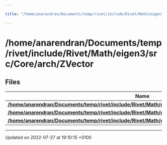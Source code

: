 ```yaml
---

title: "/home/anarendran/Documents/temp/rivet/include/Rivet/Math/eigen3/src/Core/arch/ZVector"

---
```


# /home/anarendran/Documents/temp/rivet/include/Rivet/Math/eigen3/src/Core/arch/ZVector



## Files

| Name           |
| -------------- |
| **[/home/anarendran/Documents/temp/rivet/include/Rivet/Math/eigen3/src/Core/arch/ZVector/Complex.h](http://example.org/files/zvector_2complex_8h/#file-complex.h)**  |
| **[/home/anarendran/Documents/temp/rivet/include/Rivet/Math/eigen3/src/Core/arch/ZVector/MathFunctions.h](http://example.org/files/arch_2zvector_2mathfunctions_8h/#file-mathfunctions.h)**  |
| **[/home/anarendran/Documents/temp/rivet/include/Rivet/Math/eigen3/src/Core/arch/ZVector/PacketMath.h](http://example.org/files/zvector_2packetmath_8h/#file-packetmath.h)**  |






-------------------------------

Updated on 2022-07-27 at 19:10:15 +0100
